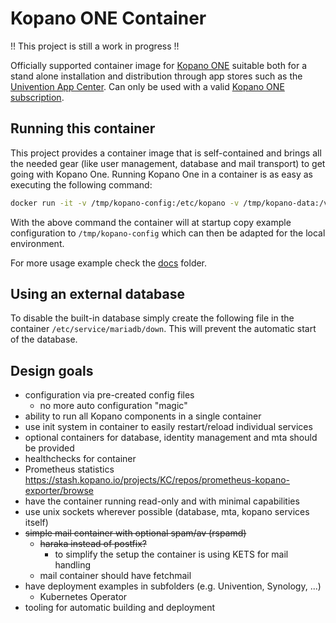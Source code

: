 # Kopano ONE Container

!! This project is still a work in progress !!

Officially supported container image for [Kopano ONE](https://kopano.com/products/groupware/one/) suitable both for a stand alone installation and distribution through app stores such as the [Univention App Center](https://www.univention.com/products/univention-app-center/app-catalog/?term=kopano). Can only be used with a valid [Kopano ONE subscription](https://kopano.com/pricing/groupware/).

## Running this container

This project provides a container image that is self-contained and brings all the needed gear (like user management, database and mail transport) to get going with Kopano One. Running Kopano One in a container is as easy as executing the following command:

```bash
docker run -it -v /tmp/kopano-config:/etc/kopano -v /tmp/kopano-data:/var/lib/kopano -v /tmp/kopano-database:/var/lib/mysql kopano/kopano-one:latest
```

With the above command the container will at startup copy example configuration to `/tmp/kopano-config` which can then be adapted for the local environment.

For more usage example check the [docs](docs/) folder.

## Using an external database

To disable the built-in database simply create the following file in the container `/etc/service/mariadb/down`. This will prevent the automatic start of the database.

## Design goals

- configuration via pre-created config files
  - no more auto configuration "magic"
- ability to run all Kopano components in a single container
- use init system in container to easily restart/reload individual services
- optional containers for database, identity management and mta should be provided
- healthchecks for container
- Prometheus statistics https://stash.kopano.io/projects/KC/repos/prometheus-kopano-exporter/browse
- have the container running read-only and with minimal capabilities
- use unix sockets wherever possible (database, mta, kopano services itself)
- ~~simple mail container with optional spam/av (rspamd)~~
  - ~~haraka instead of postfix?~~
    - to simplify the setup the container is using KETS for mail handling
  - mail container should have fetchmail
- have deployment examples in subfolders (e.g. Univention, Synology, ...)
  - Kubernetes Operator
- tooling for automatic building and deployment
